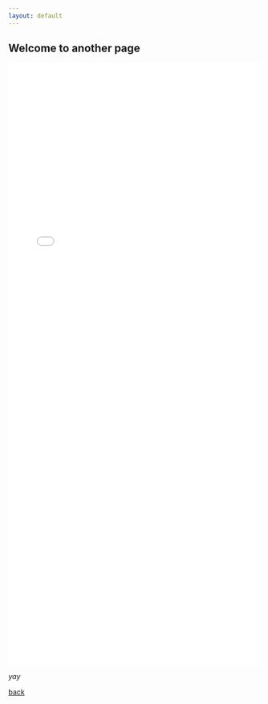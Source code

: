 ```yaml
---
layout: default
---
```


## Welcome to another page

<iframe src="/html/PKW_Neuzulassungen.html" height="1200px"  width="100%" style="border:none;"> </iframe>

_yay_

[back](./)

